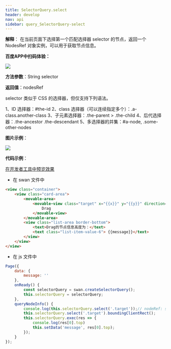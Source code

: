 ```yaml
---
title: SelectorQuery.select 
header: develop
nav: api
sidebar: query_SelectorQuery-select 
---
```


 

**解释**： 在当前页面下选择第一个匹配选择器 selector 的节点，返回一个 NodesRef 对象实例，可以用于获取节点信息。

**百度APP中扫码体验：**

<img src="https://b.bdstatic.com/miniapp/assets/images/doc_demo/fragment_select.png" class="demo-qrcode-image" />

**方法参数**：String selector

**返回值**：nodesRef

selector 类似于 CSS 的选择器，但仅支持下列语法。

1、ID 选择器：#the-id
2、class 选择器（可以连续指定多个）：.a-class.another-class
3、子元素选择器：.the-parent > .the-child
4、后代选择器：.the-ancestor .the-descendant
5、多选择器的并集：#a-node, .some-other-nodes
<!-- 跨自定义组件的后代选择器：.the-ancestor >>> .the-descendant -->


**图片示例**：

<div class="m-doc-custom-examples">
    <div class="m-doc-custom-examples-correct">
        <img src="https://b.bdstatic.com/miniapp/images/selectorQuerySelect.gif">
    </div>
    <div class="m-doc-custom-examples-correct">
        <img src=" ">
    </div>
    <div class="m-doc-custom-examples-correct">
        <img src=" ">
    </div>     
</div>

**代码示例**：

<a href="swanide://fragment/28e00386b1bc7a310edf31e8ce4539dc1574490838253" title="在开发者工具中预览效果" target="_self">在开发者工具中预览效果</a>

* 在 swan 文件中

```html
<view class="container">
    <view class="card-area">
        <movable-area>
            <movable-view class="target" x="{{x}}" y="{{y}}" direction="all" bindchange="queryNodeInfo">
                Drag
            </movable-view>
        </movable-area>
        <view class="list-area border-bottom">
            <text>Drag的节点信息高度为：</text>
            <text class="list-item-value-6"> {{message}}</text>
        </view>
    </view>
</view>
```

* 在 js 文件中

```js
Page({
    data: { 
        message: ''
    },
    onReady() {
        const selectorQuery = swan.createSelectorQuery();
        this.selectorQuery = selectorQuery;
    },
    queryNodeInfo() {
        console.log(this.selectorQuery.select('.target'));// nodeRef: selector: ".target", queryType: "select"
        this.selectorQuery.select('.target').boundingClientRect();
        this.selectorQuery.exec(res => {
            console.log(res[0].top)
            this.setData('message', res[0].top);
        });
    }
});
```